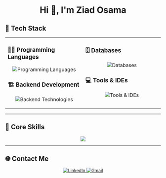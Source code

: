 <h1 align="center">Hi 👋, I'm Ziad Osama</h1> 


<h2 align="left">🚀 Tech Stack</h2>

<table>
  <tr>
    <td valign="top" width="50%">

### 👨‍💻 Programming Languages
<p align="center">
  <img src="https://skillicons.dev/icons?i=cpp,java,cs,ts,js" alt="Programming Languages" />
</p>

### 🏗️ Backend Development
<p align="center">
  <img src="https://skillicons.dev/icons?i=spring,dotnet,nodejs" alt="Backend Technologies" />
</p>

</td>
<td valign="top" width="50%">

### 🗄️ Databases
<p align="center">
  <img src="https://skillicons.dev/icons?i=mysql,postgres,mongodb" alt="Databases" />
</p>

### 💻 Tools & IDEs
<p align="center">
  <img src="https://skillicons.dev/icons?i=git,github,vscode,visualstudio,clion,postman" alt="Tools & IDEs" />
</p>

</td>
  </tr>
</table>

---

<h2 align="left">🎯 Core Skills</h2>
<p align="center">
  <img src="https://readme-typing-svg.herokuapp.com?font=Fira+Code&pause=1000&color=36BCF7&center=true&width=550&lines=Backend+Development+%7C+.NET+%26+Spring+Boot;RESTful+APIs+%7C+SQL+%26+NoSQL+Databases;Full-Stack+Projects+%7C+Node.js+%7C+TypeScript;Problem+Solving+%7C+Data+Structures+%26+Algorithms" />
</p>

---

<h2 align="left">🌐 Contact Me</h2>
<p align="center">  
  <a href="https://www.linkedin.com/in/ziad-osama-957171242" target="_blank">
    <img src="https://img.shields.io/badge/LinkedIn-0077B5?style=for-the-badge&logo=linkedin&logoColor=white" alt="LinkedIn" />
  </a>  
  <a href="mailto:ziadosama9595@gmail.com" target="_blank">
    <img src="https://img.shields.io/badge/Gmail-D14836?style=for-the-badge&logo=gmail&logoColor=white" alt="Gmail" />
  </a>  
 
</p>
